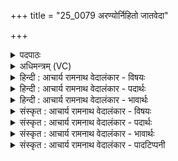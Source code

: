 +++
title = "25_0079 अरण्योर्निहितो जातवेदा"

+++
<details><summary>पदपाठः</summary>

अ꣣र꣡ण्योः꣢। नि꣡हि꣢꣯तः। नि꣡। हि꣣तः। जा꣣तवे꣢दाः꣢। जा꣣त꣢। वे꣣दाः। ग꣡र्भः꣢꣯। इ꣣व। इ꣢त्। सु꣡भृ꣢꣯तः। सु। भृ꣣तः। गर्भि꣡णी꣢भिः। दि꣣वे꣡दि꣢वे। दि꣣वे꣢। दि꣣वे। ई꣡ड्यः꣢꣯। जा꣣गृव꣡द्भिः꣢। ह꣣वि꣡ष्म꣢द्भिः। म꣣नुष्ये꣢꣯भिः। अ꣣ग्निः꣢। ७९।
</details>

<details><summary>अधिमन्त्रम् (VC)</summary>

- अग्निः
- विश्वामित्रो गाथिनः
- त्रिष्टुप्
- धैवतः
- आग्नेयं काण्डम्
</details>

<details><summary>हिन्दी : आचार्य रामनाथ वेदालंकार - विषयः</summary>

सर्वत्र अव्यक्तरूप में स्थित परमात्माग्नि को प्रकाशित करना चाहिए, यह अगले मन्त्र में वर्णन है।
</details>

<details><summary>हिन्दी : आचार्य रामनाथ वेदालंकार - पदार्थः</summary>

पदार्थान्वयभाषाः -  (जातवेदाः) प्रत्येक उत्पन्न पदार्थ को जाननेवाला परमात्मा (अरण्योः) अरणियों के तुल्य विद्यमान जीवात्मा-प्रकृति, जीवात्मा-शरीर, द्युलोक-पृथिवीलोक और बुद्धि-मन में (निहितः) स्थित है। (गर्भिणीभिः) गर्भिणी स्त्रियों द्वारा (गर्भ इव) जैसे गर्भ धारण किया जाता है, (इत्) वैसे ही, वह (सुभृतः) उनके द्वारा सम्यक् प्रकार से धारण किया हुआ है। (अग्निः) वह परमात्मा (जागृवद्भिः) जागरूक (हविष्मद्भिः) आत्मा, मन, बुद्धि, प्राण आदि को हवि बनाकर समर्पित करनेवाले (मनुष्येभिः) अध्यात्मयाजी मनुष्यों द्वारा (ईड्यः) पूजा करने योग्य है ॥७॥ इस मन्त्र में उपमालङ्कार है। गर्भ-गर्भि, दिवे-दिवे में छेकानुप्रास है ॥७॥
</details>

<details><summary>हिन्दी : आचार्य रामनाथ वेदालंकार - भावार्थः</summary>

भावार्थभाषाः -  जैसे गर्भिणीयों में प्रच्छन्न-रूप से गर्भ स्थित होता है, वैसे ही परमात्मा-रूप अग्नि सब पदार्थों में प्रच्छन्नरूप से विद्यमान है। जैसे गर्भ के बाहर आने पर सम्बन्धी जन पुत्र-पुत्री के जन्म का उत्सव रचाते हैं, और पुत्र-पुत्री का लालन-पालन करते हैं, वैसे ही गुह्यरूप से सर्वत्र स्थित परमात्मा-रूप अग्नि को अपने सम्मुख प्रकट करके आध्यात्मिक जनों को महोत्सव मनाना चाहिए और परमात्माग्नि की आत्मसमर्पण-रूप हवि देकर पूजा करनी चाहिए ॥७॥
</details>

<details><summary>संस्कृत : आचार्य रामनाथ वेदालंकार - विषयः</summary>

अथ सर्वत्राव्यक्ततया स्थितः परमात्माग्निः प्रकाशनीय इत्याह।
</details>

<details><summary>संस्कृत : आचार्य रामनाथ वेदालंकार - पदार्थः</summary>

पदार्थान्वयभाषाः -  (जातवेदाः) जातं वेत्ति यः स सर्वज्ञः परमात्माग्निः (अरण्योः) अरणीवद् विद्यमानयोर्जीवात्मप्रकृत्योः, जीवात्मशरीरयोः, द्यावापृथिव्योः, बुद्धिमनसोर्वा (निहितः) स्थितोऽस्ति। (गर्भिणीभिः) गर्भयुक्ताभिः स्त्रीभिः (गर्भः इव) यथा गर्भस्तथा (इत्) एव (सुभृतः) ताभ्यां सुष्ठु धारितोऽस्ति। सः (अग्निः) परमात्मा (जागृवद्भिः२) जागरूकैः (हविष्मद्भिः) आत्ममनोबुद्धिप्राणादिकं हविष्कृत्वा समर्पणशीलैः (मनुष्येभिः) अध्यात्मयाजिभिर्जनैः। मनुष्यैरिति प्राप्ते बहुलं छन्दसि अ० ७।१।१० इति भिस ऐसभावः। (ईड्यः) अर्चनीयोऽस्ति ॥७॥ अत्रोपमालङ्कारः। गर्भ-गर्भि, दिवे-दिवे इत्यत्र छेकानुप्रासः ॥७॥
</details>

<details><summary>संस्कृत : आचार्य रामनाथ वेदालंकार - भावार्थः</summary>

भावार्थभाषाः -  यथा गर्भिणीषु सुगूढतया गर्भः स्थितो भवति तथैव परमात्माग्निः सर्वेषु पदार्थेष्वव्यक्ततया विद्यमानोऽस्ति। यथा गर्भे बहिरागते सम्बन्धिजनाः पुत्र-पुत्रीजन्मोत्सवं रचयन्ति, पुत्रं पुत्रीं च लालयन्ति तथैव प्रच्छन्नतया सर्वत्र स्थितं परमात्माग्निं स्वसंमुखे व्यक्तीकृत्याध्यात्मिकैर्जनैर्महोत्सवः करणीयः परमात्माग्निश्चात्मसमर्पणरूपेण हविर्दानेन पूजनीयः ॥७॥
</details>

<details><summary>संस्कृत : आचार्य रामनाथ वेदालंकार - पादटिप्पनी</summary>

टिप्पणी:   १. ऋ० ३।२९।२ गर्भ इव सुधितो गर्भिणीषु इति पाठः। २. जागृ निद्राक्षये इत्यस्माद्धातोः लिटः क्वसौ जागृवानिति रूपसिद्धिः इति भ०।
</details>